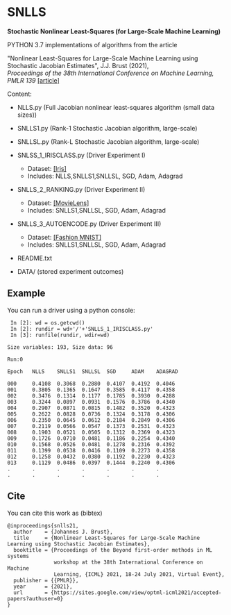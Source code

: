 # SNLLS
**Stochastic Nonlinear Least-Squares (for Large-Scale Machine Learning)**

PYTHON 3.7 implementations of algorithms from the article

"Nonlinear Least-Squares for Large-Scale Machine Learning using Stochastic Jacobian Estimates", J.J. Brust (2021),  
*Proceedings of the 38th International Conference on Machine Learning, PMLR 139* [[article]](https://arxiv.org/pdf/2107.05598.pdf)

Content:
  * NLLS.py (Full Jacobian nonlinear least-squares algorithm (small data sizes))
  * SNLLS1.py (Rank-1 Stochastic Jacobian algorithm, large-scale)
  * SNLLSL.py (Rank-L Stochastic Jacobian algorithm, large-scale)
  * SNLSS_1_IRISCLASS.py (Driver Experiment I)
    - Dataset: [[Iris]](https://archive.ics.uci.edu/ml/datasets/iris)
    - Includes: NLLS,SNLLS1,SNLLSL, SGD, Adam, Adagrad
  * SNLLS_2_RANKING.py (Driver Experiment II)
    - Dataset: [[MovieLens]](https://grouplens.org/datasets/movielens/)
    - Includes: SNLLS1,SNLLSL, SGD, Adam, Adagrad
  * SNLLS_3_AUTOENCODE.py (Driver Experiment III)
    - Dataset: [[Fashion MNIST]](https://github.com/zalandoresearch/fashion-mnist)
    - Includes: SNLLS1,SNLLSL, SGD, Adam, Adagrad  
  * README.txt
    
  * DATA/ (stored experiment outcomes)

## Example
You can run a driver using a python console:

```In [1]: import os as os
 In [2]: wd = os.getcwd()
 In [2]: rundir = wd+'/'+'SNLLS_1_IRISCLASS.py'
 In [3]: runfile(rundir, wdir=wd)

Size variables: 193, Size data: 96

Run:0

Epoch   NLLS    SNLLS1  SNLLSL  SGD     ADAM    ADAGRAD 

000     0.4108  0.3068  0.2880  0.4107  0.4192  0.4046
001     0.3805  0.1365  0.1647  0.3585  0.4117  0.4358
002     0.3476  0.1314  0.1177  0.1785  0.3930  0.4288
003     0.3244  0.0897  0.0931  0.1576  0.3786  0.4340
004     0.2907  0.0871  0.0815  0.1482  0.3520  0.4323
005     0.2622  0.0828  0.0736  0.1324  0.3178  0.4306
006     0.2350  0.0645  0.0612  0.2184  0.2849  0.4306
007     0.2119  0.0566  0.0547  0.1373  0.2531  0.4323
008     0.1903  0.0521  0.0505  0.1312  0.2369  0.4323
009     0.1726  0.0710  0.0481  0.1186  0.2254  0.4340
010     0.1568  0.0526  0.0481  0.1278  0.2316  0.4392
011     0.1399  0.0538  0.0416  0.1109  0.2273  0.4358
012     0.1258  0.0432  0.0380  0.1192  0.2230  0.4323
013     0.1129  0.0486  0.0397  0.1444  0.2240  0.4306
.       .       .       .       .       .       .
.       .       .       .       .       .       .
```
## Cite
You can cite this work as (bibtex)

```
@inproceedings{snlls21,
  author    = {Johannes J. Brust},
  title     = {Nonlinear Least-Squares for Large-Scale Machine Learning using Stochastic Jacobian Estimates},
  booktitle = {Proceedings of the Beyond first-order methods in ML systems
               workshop at the 38th International Conference on Machine
               Learning, {ICML} 2021, 18-24 July 2021, Virtual Event},
  publisher = {{PMLR}},
  year      = {2021},
  url       = {https://sites.google.com/view/optml-icml2021/accepted-papers?authuser=0}
}
```



